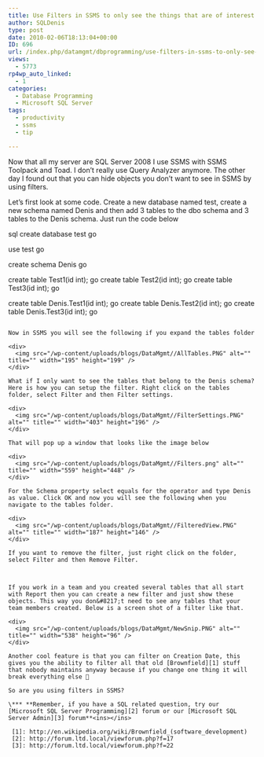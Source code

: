 ```yaml
---
title: Use Filters in SSMS to only see the things that are of interest to you
author: SQLDenis
type: post
date: 2010-02-06T18:13:04+00:00
ID: 696
url: /index.php/datamgmt/dbprogramming/use-filters-in-ssms-to-only-see-the-thin/
views:
  - 5773
rp4wp_auto_linked:
  - 1
categories:
  - Database Programming
  - Microsoft SQL Server
tags:
  - productivity
  - ssms
  - tip

---
```

Now that all my server are SQL Server 2008 I use SSMS with SSMS Toolpack and Toad. I don&#8217;t really use Query Analyzer anymore. The other day I found out that you can hide objects you don&#8217;t want to see in SSMS by using filters. 

Let&#8217;s first look at some code. Create a new database named test, create a new schema named Denis and then add 3 tables to the dbo schema and 3 tables to the Denis schema. Just run the code below

sql
create database test
go

use test
go

create schema Denis
go

create  table Test1(id int);
go
create  table Test2(id int);
go
create  table Test3(id int);
go


create  table Denis.Test1(id int);
go
create  table Denis.Test2(id int);
go
create  table Denis.Test3(id int);
go
```

Now in SSMS you will see the following if you expand the tables folder

<div>
  <img src="/wp-content/uploads/blogs/DataMgmt//AllTables.PNG" alt="" title="" width="195" height="199" />
</div>

What if I only want to see the tables that belong to the Denis schema? Here is how you can setup the filter. Right click on the tables folder, select Filter and then Filter settings.

<div>
  <img src="/wp-content/uploads/blogs/DataMgmt//FilterSettings.PNG" alt="" title="" width="403" height="196" />
</div>

That will pop up a window that looks like the image below

<div>
  <img src="/wp-content/uploads/blogs/DataMgmt//Filters.png" alt="" title="" width="559" height="448" />
</div>

For the Schema property select equals for the operator and type Denis as value. Click OK and now you will see the following when you navigate to the tables folder.

<div>
  <img src="/wp-content/uploads/blogs/DataMgmt//FilteredView.PNG" alt="" title="" width="187" height="146" />
</div>

If you want to remove the filter, just right click on the folder, select Filter and then Remove Filter.



If you work in a team and you created several tables that all start with Report then you can create a new filter and just show these objects. This way you don&#8217;t need to see any tables that your team members created. Below is a screen shot of a filter like that.

<div>
  <img src="/wp-content/uploads/blogs/DataMgmt/NewSnip.PNG" alt="" title="" width="538" height="96" />
</div>

Another cool feature is that you can filter on Creation Date, this gives you the ability to filter all that old [Brownfield][1] stuff that nobody maintains anyway because if you change one thing it will break everything else 🙂

So are you using filters in SSMS?

\*** **Remember, if you have a SQL related question, try our [Microsoft SQL Server Programming][2] forum or our [Microsoft SQL Server Admin][3] forum**<ins></ins>

 [1]: http://en.wikipedia.org/wiki/Brownfield_(software_development)
 [2]: http://forum.ltd.local/viewforum.php?f=17
 [3]: http://forum.ltd.local/viewforum.php?f=22